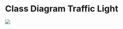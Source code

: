 # Class Diagram Traffic Light
<img src = "https://github.com/FontysVenlo/intelligent-traffic-control-prj3-g13-itc/blob/main/Design/ClassDiagram/PRJ3-ClassDiagram-TCL.svg">
